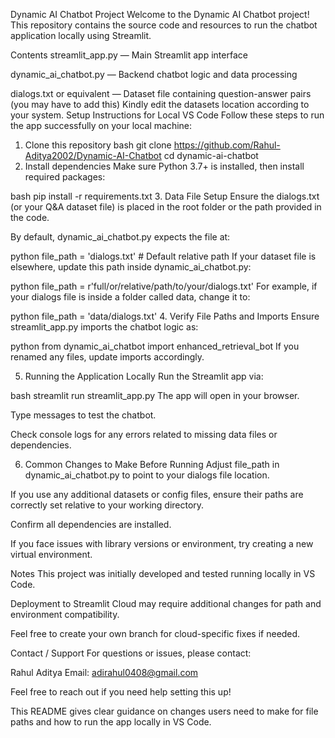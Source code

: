 Dynamic AI Chatbot Project
Welcome to the Dynamic AI Chatbot project! This repository contains the source code and resources to run the chatbot application locally using Streamlit.

Contents
streamlit_app.py — Main Streamlit app interface

dynamic_ai_chatbot.py — Backend chatbot logic and data processing

dialogs.txt or equivalent — Dataset file containing question-answer pairs (you may have to add this)
Kindly edit the datasets location according to your system.
Setup Instructions for Local VS Code
Follow these steps to run the app successfully on your local machine:

1. Clone this repository
bash
git clone https://github.com/Rahul-Aditya2002/Dynamic-AI-Chatbot
cd dynamic-ai-chatbot
2. Install dependencies
Make sure Python 3.7+ is installed, then install required packages:

bash
pip install -r requirements.txt
3. Data File Setup
Ensure the dialogs.txt (or your Q&A dataset file) is placed in the root folder or the path provided in the code.

By default, dynamic_ai_chatbot.py expects the file at:

python
file_path = 'dialogs.txt'   # Default relative path
If your dataset file is elsewhere, update this path inside dynamic_ai_chatbot.py:

python
file_path = r'full/or/relative/path/to/your/dialogs.txt'
For example, if your dialogs file is inside a folder called data, change it to:

python
file_path = 'data/dialogs.txt'
4. Verify File Paths and Imports
Ensure streamlit_app.py imports the chatbot logic as:

python
from dynamic_ai_chatbot import enhanced_retrieval_bot
If you renamed any files, update imports accordingly.

5. Running the Application Locally
Run the Streamlit app via:

bash
streamlit run streamlit_app.py
The app will open in your browser.

Type messages to test the chatbot.

Check console logs for any errors related to missing data files or dependencies.

6. Common Changes to Make Before Running
Adjust file_path in dynamic_ai_chatbot.py to point to your dialogs file location.

If you use any additional datasets or config files, ensure their paths are correctly set relative to your working directory.

Confirm all dependencies are installed.

If you face issues with library versions or environment, try creating a new virtual environment.

Notes
This project was initially developed and tested running locally in VS Code.

Deployment to Streamlit Cloud may require additional changes for path and environment compatibility.

Feel free to create your own branch for cloud-specific fixes if needed.

Contact / Support
For questions or issues, please contact:

Rahul Aditya
Email: adirahul0408@gmail.com

Feel free to reach out if you need help setting this up!

This README gives clear guidance on changes users need to make for file paths and how to run the app locally in VS Code.
